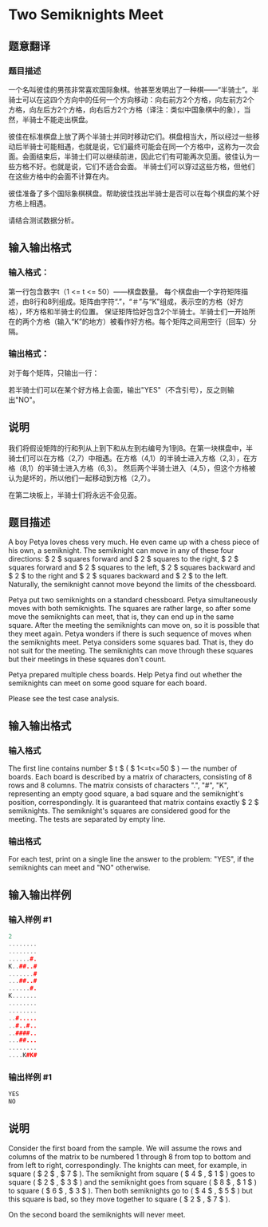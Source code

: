 # Two Semiknights Meet

## 题意翻译

### 题目描述

一个名叫彼佳的男孩非常喜欢国际象棋。他甚至发明出了一种棋——“半骑士”。半骑士可以在这四个方向中的任何一个方向移动：向右前方2个方格，向左前方2个方格，向左后方2个方格，向右后方2个方格（译注：类似中国象棋中的象），当然，半骑士不能走出棋盘。

彼佳在标准棋盘上放了两个半骑士并同时移动它们。棋盘相当大，所以经过一些移动后半骑士可能相遇，也就是说，它们最终可能会在同一个方格中，这称为一次会面。会面结束后，半骑士们可以继续前进，因此它们有可能再次见面。彼佳认为一些方格不好。也就是说，它们不适合会面。 半骑士们可以穿过这些方格，但他们在这些方格中的会面不计算在内。

彼佳准备了多个国际象棋棋盘。帮助彼佳找出半骑士是否可以在每个棋盘的某个好方格上相遇。

请结合测试数据分析。

## 输入输出格式

### 输入格式：

第一行包含数字t（1 <= t <= 50）——棋盘数量。 每个棋盘由一个字符矩阵描述，由8行和8列组成。矩阵由字符“.”，“＃”与“K”组成，表示空的方格（好方格），坏方格和半骑士的位置。 保证矩阵恰好包含2个半骑士。半骑士们一开始所在的两个方格（输入“K”的地方）被看作好方格。每个矩阵之间用空行（回车）分隔。

### 输出格式：

对于每个矩阵，只输出一行：

若半骑士们可以在某个好方格上会面，输出"YES"（不含引号），反之则输出"NO"。

## 说明

我们将假设矩阵的行和列从上到下和从左到右编号为1到8。在第一块棋盘中，半骑士们可以在方格（2,7）中相遇。在方格（4,1）的半骑士进入方格（2,3），在方格（8,1）的半骑士进入方格（6,3）。 然后两个半骑士进入（4,5），但这个方格被认为是坏的，所以他们一起移动到方格（2,7）。

在第二块板上，半骑士们将永远不会见面。

## 题目描述

A boy Petya loves chess very much. He even came up with a chess piece of his own, a semiknight. The semiknight can move in any of these four directions: $ 2 $ squares forward and $ 2 $ squares to the right, $ 2 $ squares forward and $ 2 $ squares to the left, $ 2 $ squares backward and $ 2 $ to the right and $ 2 $ squares backward and $ 2 $ to the left. Naturally, the semiknight cannot move beyond the limits of the chessboard.

Petya put two semiknights on a standard chessboard. Petya simultaneously moves with both semiknights. The squares are rather large, so after some move the semiknights can meet, that is, they can end up in the same square. After the meeting the semiknights can move on, so it is possible that they meet again. Petya wonders if there is such sequence of moves when the semiknights meet. Petya considers some squares bad. That is, they do not suit for the meeting. The semiknights can move through these squares but their meetings in these squares don't count.

Petya prepared multiple chess boards. Help Petya find out whether the semiknights can meet on some good square for each board.

Please see the test case analysis.

## 输入输出格式

### 输入格式

The first line contains number $ t $ ( $ 1<=t<=50 $ ) — the number of boards. Each board is described by a matrix of characters, consisting of 8 rows and 8 columns. The matrix consists of characters ".", "\#", "K", representing an empty good square, a bad square and the semiknight's position, correspondingly. It is guaranteed that matrix contains exactly $ 2 $ semiknights. The semiknight's squares are considered good for the meeting. The tests are separated by empty line.

### 输出格式

For each test, print on a single line the answer to the problem: "YES", if the semiknights can meet and "NO" otherwise.

## 输入输出样例

### 输入样例 #1

```cpp
2
........
........
......#.
K..##..#
.......#
...##..#
......#.
K.......
........
........
..#.....
..#..#..
..####..
...##...
........
....K#K#

```
### 输出样例 #1

```cpp
YES
NO

```
## 说明

Consider the first board from the sample. We will assume the rows and columns of the matrix to be numbered 1 through 8 from top to bottom and from left to right, correspondingly. The knights can meet, for example, in square ( $ 2 $ , $ 7 $ ). The semiknight from square ( $ 4 $ , $ 1 $ ) goes to square ( $ 2 $ , $ 3 $ ) and the semiknight goes from square ( $ 8 $ , $ 1 $ ) to square ( $ 6 $ , $ 3 $ ). Then both semiknights go to ( $ 4 $ , $ 5 $ ) but this square is bad, so they move together to square ( $ 2 $ , $ 7 $ ).

On the second board the semiknights will never meet.

